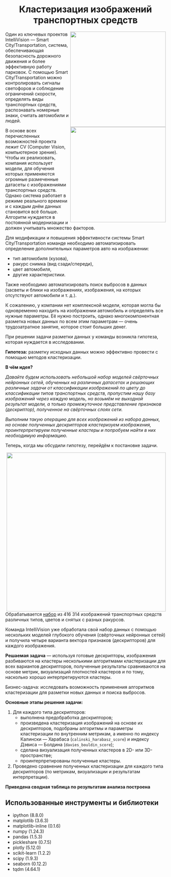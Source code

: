 # <center> Кластеризация изображений транспортных средств

<center> <img src=https://i.ibb.co/t8DvkyB/smart-city-image-1.jpg align="right" width="300"/> </center>
<center> <img src=https://i.ibb.co/qYkWNVh/smart-city-image-3.jpg align="right" width="300"/> </center>


Один из ключевых проектов IntelliVision — Smart City/Transportation, система, обеспечивающая безопасность дорожного движения и более эффективную работу парковок. С помощью Smart City/Transportation можно контролировать сигналы светофоров и соблюдение ограничений скорости, определять виды транспортных средств, распознавать номерные знаки, считать автомобили и людей.

В основе всех перечисленных возможностей проекта лежит CV (Computer Vision, компьютерное зрение). Чтобы их реализовать, компания использует модели, для обучения которых применяются огромные размеченные датасеты с изображениями транспортных средств. Однако система работает в режиме реального времени и с каждым днём данных становится всё больше. Алгоритм нуждается в постоянной модернизации и должен учитывать множество факторов.

Для модификации и повышения эффективности системы Smart City/Transportation команде необходимо автоматизировать определение дополнительных параметров авто на изображении:

* тип автомобиля (кузова),
* ракурс снимка (вид сзади/спереди),
* цвет автомобиля,
* другие характеристики.

Также необходимо автоматизировать поиск выбросов в данных (засветы и блики на изображениях, изображения, на которых отсутствуют автомобили и т. д.).

К сожалению, у компании нет комплексной модели, которая могла бы одновременно находить на изображении автомобиль и определять все нужные параметры. Её нужно построить, однако многокомпонентная разметка новых данных по всем этим параметрам — очень трудозатратное занятие, которое стоит больших денег.

При решении задачи разметки данных у команды возникла гипотеза, которая нуждается в исследовании.


**Гипотеза:** разметку исходных данных можно эффективно провести с помощью методов кластеризации. 


**В чём идея?**

*Давайте будем использовать небольшой набор моделей свёрточных нейронных сетей, обученных на различных датасетах и решающих различные задачи от классификации изображений по цвету до классификации типов транспортных средств, пропустим нашу базу изображений через каждую модель, но возьмём не выходной результат модели, а только промежуточное представление признаков (дескриптор), полученное на свёрточных слоях сети.*

*Выполним такую операцию для всех изображений из набора данных, на основе полученных дескрипторов кластеризуем изображения, проинтерпретируем полученные кластеры и попробуем найти в них необходимую информацию.*

Теперь, когда мы обсудили гипотезу, перейдём к постановке задачи.

<center> <img src=https://i.ibb.co/hLcBpZF/2023-03-27-12-11-17.png align="right" width="500"/> </center>

Обрабатывается [набор](https://www.kaggle.com/datasets/markhomeless/intellivision-case) из 416 314 изображений транспортных средств различных типов, цветов и снятых с разных ракурсов.

Команда IntelliVision уже обработала свой набор данных с помощью нескольких моделей глубокого обучения (свёрточных нейронных сетей) и получила четыре варианта вектора признаков (дескрипторов) для каждого изображения.

**Решаемая задача** — используя готовые дескрипторы, изображения разбиваются на кластеры несколькими алгоритмами кластеризации для всех вариантов дескрипторов, полученные результаты сравниваются на основе метрик, визуализаций плотностей кластеров и по тому, насколько хорошо интерпретируются кластеры.

Бизнес-задача: исследовать возможность применения алгоритмов кластеризации для разметки новых данных и поиска выбросов.

**Основные этапы решения задачи:**
1. Для каждого типа дескрипторов:
    * выполнена предобработка дескрипторов;
    * произведена кластеризация изображений на основе их дескрипторов, подобраны алгоритмы и параметры кластеризации по внутренним метрикам, а именно по индексу Калински — Харабаса (`calinski_harabasz_score`) и индексу Дэвиса — Болдина (`davies_bouldin_score`);
    * сделана визуализация полученных кластеров в 2D- или 3D-пространстве;
    * проинтерпретированы полученные кластеры.
2. Проведено сравнение полученных кластеризации для каждого типа дескрипторов (по метрикам, визуализации и результатам интерпретации).

**Приведена сводная таблица по результатам анализа построена**

## Использованные инструменты и библиотеки
* ipython (8.8.0)
* matplotlib (3.6.3)
* matplotlib-inline (0.1.6)
* numpy (1.24.3)
* pandas (1.5.3)
* pickleshare (0.7.5)
* plotly (5.12.0)
* scikit-learn (1.2.2)
* scipy (1.9.3)
* seaborn (0.12.2)
* tqdm (4.64.1)

